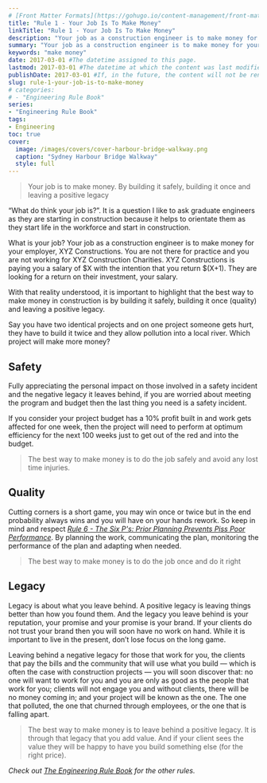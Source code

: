 ```yaml
---
# [Front Matter Formats](https://gohugo.io/content-management/front-matter/)
title: "Rule 1 - Your Job Is To Make Money"
linkTitle: "Rule 1 - Your Job Is To Make Money"
description: "Your job as a construction engineer is to make money for your employer."
summary: "Your job as a construction engineer is to make money for your employer."
keywords: "make money"
date: 2017-03-01 #The datetime assigned to this page.
lastmod: 2017-03-01 #The datetime at which the content was last modified.
publishDate: 2017-03-01 #If, in the future, the content will not be rendered unless the --buildFuture flag is passed to Hugo.
slug: rule-1-your-job-is-to-make-money
# categories:
# - "Engineering Rule Book"
series:
- "Engineering Rule Book"
tags:
- Engineering
toc: true
cover:
  image: /images/covers/cover-harbour-bridge-walkway.png
  caption: "Sydney Harbour Bridge Walkway"
  style: full
---
```


> Your job is to make money. By building it safely, building it once and leaving a positive legacy

“What do think your job is?”. It is a question I like to ask graduate engineers as they are starting in construction because it helps to orientate them as they start life in the workforce and start in construction.

What is your job? Your job as a construction engineer is to make money for your employer, XYZ Constructions. You are not there for practice and you are not working for XYZ Construction Charities. XYZ Constructions is paying you a salary of $X with the intention that you return $(X+1). They are looking for a return on their investment, your salary.

With that reality understood, it is important to highlight that the best way to make money in construction is by building it safely, building it once (quality) and leaving a positive legacy.

Say you have two identical projects and on one project someone gets hurt, they have to build it twice and they allow pollution into a local river. Which project will make more money?

## Safety

Fully appreciating the personal impact on those involved in a safety incident and the negative legacy it leaves behind, if you are worried about meeting the program and budget then the last thing you need is a safety incident.

If you consider your project budget has a 10% profit built in and work gets affected for one week, then the project will need to perform at optimum efficiency for the next 100 weeks just to get out of the red and into the budget.

> The best way to make money is to do the job safely and avoid any lost time injuries.

## Quality

Cutting corners is a short game, you may win once or twice but in the end probability always wins and you will have on your hands rework. So keep in mind and respect *[Rule 6 - The Six P's: Prior Planning Prevents Piss Poor Performance](/engineering-rules/rule-6-respect-the-6-ps/)*. By planning the work, communicating the plan, monitoring the performance of the plan and adapting when needed.

> The best way to make money is to do the job once and do it right

## Legacy

Legacy is about what you leave behind. A positive legacy is leaving things better than how you found them. And the legacy you leave behind is your reputation, your promise and your promise is your brand. If your clients do not trust your brand then you will soon have no work on hand. While it is important to live in the present, don’t lose focus on the long game.

Leaving behind a negative legacy for those that work for you, the clients that pay the bills and the community that will use what you build — which is often the case with construction projects — you will soon discover that: no one will want to work for you and you are only as good as the people that work for you; clients will not engage you and without clients, there will be no money coming in; and your project will be known as the one. The one that polluted, the one that churned through employees, or the one that is falling apart.

> The best way to make money is to leave behind a positive legacy. It is through that legacy that you add value. And if your client sees the value they will be happy to have you build something else (for the right price).

*Check out [The Engineering Rule Book](/engineering-rule-book/) for the other rules.*

